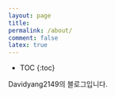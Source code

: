 ```yaml
---
layout: page
title:
permalink: /about/
comment: false
latex: true
---
```

* TOC
{:toc}

Davidyang2149의 블로그입니다.
